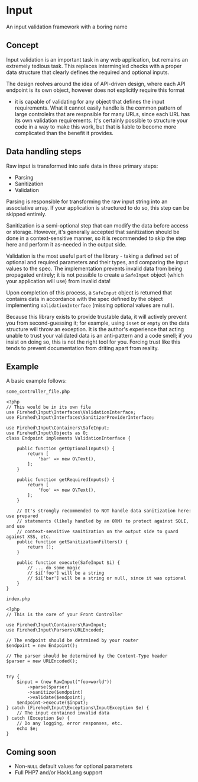 Input
=====
An input validation framework with a boring name

Concept
-----
Input validation is an important task in any web application, but remains an
extremely tedious task.  This replaces intermingled checks with a proper data
structure that clearly defines the required and optional inputs.

The design reolves around the idea of API-driven design, where each API
endpoint is its own object, however does not explicitly require this format
- it is capable of validating for any object that defines the input
requirements. What it cannot easily handle is the common pattern of large
controlelrs that are respnsible for many URLs, since each URL has its own
validation requirements. It's certainly possible to structure your code in
a way to make this work, but that is liable to become more complicated than the
benefit it provides.


Data handling steps
-----
Raw input is transformed into safe data in three primary steps:

* Parsing
* Sanitization
* Validation

Parsing is responsible for transforming the raw input string into an associative
array. If your application is structured to do so, this step can be skipped
entirely.

Sanitization is a semi-optional step that can modify the data before
access or storage. However, it's generally accepted that sanitization should be
done in a context-sensitive manner, so it is recommended to skip the step here
and perform it as-needed in the output side.

Validation is the most useful part of the library - taking a defined set of
optional and required parameters and their types, and comparing the input
values to the spec. The implementation prevents invalid data from being
propagated entirely; it is not possible to create a `SafeInput` object (which
your application will use) from invalid data!

Upon completion of this process, a `SafeInput` object is returned that contains
data in accordance with the spec defined by the object implementing
`ValidationInterface` (missing optional values are null).

Because this library exists to provide trustable data, it will actively prevent
you from second-guessing it; for example, using `isset` or `empty` on the data
structure will throw an exception. It is the author's experience that acting
unable to trust your validated data is an anti-pattern and a code smell; if you
insist on doing so, this is not the right tool for you. Forcing trust like this
tends to prevent documentation from driting apart from reality.

Example
-----

A basic example follows:

`some_controller_file.php`

    <?php
    // This would be in its own file
    use Firehed\Input\Interfaces\ValidationInterface;
    use Firehed\Input\Interfaces\SanitizerProviderInterface;

    use Firehed\Input\Containers\SafeInput;
    use Firehed\Input\Objects as O;
    class Endpoint implements ValidationInterface {

        public function getOptionalInputs() {
            return [
                'bar' => new O\Text(),
            ];
        }

        public function getRequiredInputs() {
            return [
                'foo' => new O\Text(),
            ];
        }

        // It's strongly recommended to NOT handle data sanitization here: use prepared
        // statements (likely handled by an ORM) to protect against SQLI, and use
        // context-sensitive sanitization on the output side to guard against XSS, etc.
        public function getSanitizationFilters() {
            return [];
        }

        public function execute(SafeInput $i) {
            // ... do some magic
            // $i['foo'] will be a string
            // $i['bar'] will be a string or null, since it was optional
        }
    }

`index.php`

    <?php
    // This is the core of your Front Controller

    use Firehed\Input\Containers\RawInput;
    use Firehed\Input\Parsers\URLEncoded;

    // The endpoint should be detrmined by your router
    $endpoint = new Endpoint();

    // The parser should be determined by the Content-Type header
    $parser = new URLEncoded();


    try {
        $input = (new RawInput("foo=world"))
            ->parse($parser)
            ->sanitize($endpoint)
            ->validate($endpoint);
        $endpoint->execute($input);
    } catch (Firehed\Input\Exceptions\InputException $e) {
        // The input contained invalid data
    } catch (Exception $e) {
        // Do any logging, error responses, etc.
        echo $e;
    }



Coming soon
-----

* Non-`NULL` default values for optional parameters
* Full PHP7 and/or HackLang support
